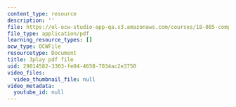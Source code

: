 ```yaml
---
content_type: resource
description: ''
file: https://ol-ocw-studio-app-qa.s3.amazonaws.com/courses/18-085-computational-science-and-engineering-i-fall-2008/290145823303fe0446587034ac2e3750_wTM4v2gIeqk.pdf
file_type: application/pdf
learning_resource_types: []
ocw_type: OCWFile
resourcetype: Document
title: 3play pdf file
uid: 29014582-3303-fe04-4658-7034ac2e3750
video_files:
  video_thumbnail_file: null
video_metadata:
  youtube_id: null
---
```

